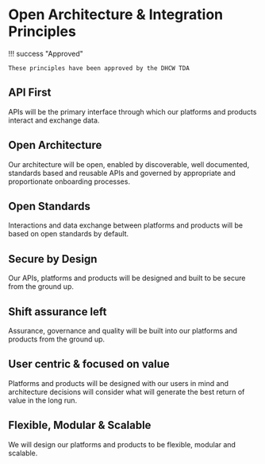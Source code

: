# Open Architecture & Integration Principles

!!! success "Approved"

    These principles have been approved by the DHCW TDA

## API First

APIs will be the primary interface through which our platforms and products
interact and exchange data.

## Open Architecture

Our architecture will be open, enabled by discoverable, well documented,
standards based and reusable APIs and governed by appropriate and proportionate
onboarding processes.

## Open Standards

Interactions and data exchange between platforms and products will be based on
open standards by default.

## Secure by Design

Our APIs, platforms and products will be designed and built to be secure from
the ground up.

## Shift assurance left

Assurance, governance and quality will be built into our platforms and products
from the ground up.

## User centric & focused on value

Platforms and products will be designed with our users in mind and architecture
decisions will consider what will generate the best return of value in the
long run.

## Flexible, Modular & Scalable

We will design our platforms and products to be flexible, modular and scalable.
